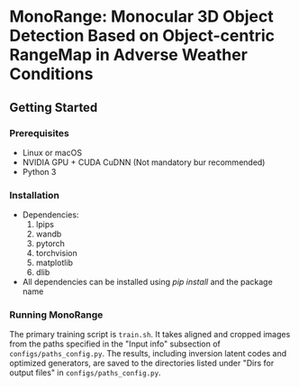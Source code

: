 # MonoRange: Monocular 3D Object Detection Based on Object-centric RangeMap in Adverse Weather Conditions

## Getting Started
### Prerequisites
- Linux or macOS
- NVIDIA GPU + CUDA CuDNN (Not mandatory bur recommended)
- Python 3

### Installation
- Dependencies:  
	1. lpips
	2. wandb
	3. pytorch
	4. torchvision
	5. matplotlib
	6. dlib
- All dependencies can be installed using *pip install* and the package name

### Running MonoRange
The primary training script is `train.sh`. It takes aligned and cropped images from the paths specified in the "Input info" subsection of `configs/paths_config.py`.
The results, including inversion latent codes and optimized generators, are saved to the directories listed under "Dirs for output files" in `configs/paths_config.py`.
